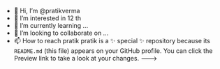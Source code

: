 - 👋 Hi, I’m @pratikverma
- 👀 I’m interested in 12 th
- 🌱 I’m currently learning ...
- 💞️ I’m looking to collaborate on ...
- 📫 How to reach pratik pratik is a ✨ special ✨ repository because its `README.md` (this file) appears on your GitHub profile.
You can click the Preview link to take a look at your changes.
--->
